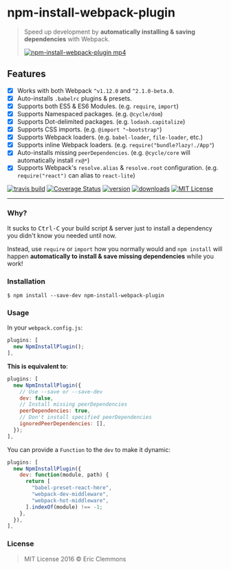 # npm-install-webpack-plugin

> Speed up development by **automatically installing & saving dependencies** with Webpack.
>
> [![npm-install-webpack-plugin mp4](https://cloud.githubusercontent.com/assets/15182/12540538/6a4e8f1a-c2d0-11e5-97ee-4ddaf6892645.gif)](https://dl.dropboxusercontent.com/u/55764/npm-install-webpack-plugin.mp4)

## Features

- [x] Works with both Webpack `^v1.12.0` and `^2.1.0-beta.0`.
- [x] Auto-installs `.babelrc` plugins & presets.
- [x] Supports both ES5 & ES6 Modules.
  (e.g. `require`, `import`)
- [x] Supports Namespaced packages.
  (e.g. `@cycle/dom`)
- [x] Supports Dot-delimited packages.
  (e.g. `lodash.capitalize`)
- [x] Supports CSS imports.
  (e.g. `@import "~bootstrap"`)
- [x] Supports Webpack loaders.
  (e.g. `babel-loader`, `file-loader`, etc.)
- [x] Supports inline Webpack loaders.
  (e.g. `require("bundle?lazy!./App"`)
- [x] Auto-installs missing `peerDependencies`.
  (e.g. `@cycle/core` will automatically install `rx@*`)
- [x] Supports Webpack's `resolve.alias` & `resolve.root` configuration.
  (e.g. `require("react")` can alias to `react-lite`)

[![travis build](https://img.shields.io/travis/ericclemmons/npm-install-webpack-plugin.svg)](https://travis-ci.org/ericclemmons/npm-install-webpack-plugin)
[![Coverage Status](https://coveralls.io/repos/ericclemmons/npm-install-webpack-plugin/badge.svg?branch=master&service=github)](https://coveralls.io/github/ericclemmons/npm-install-webpack-plugin?branch=master)
[![version](https://img.shields.io/npm/v/npm-install-webpack-plugin.svg)](http://npm.im/npm-install-webpack-plugin)
[![downloads](https://img.shields.io/npm/dm/npm-install-webpack-plugin.svg)](http://npm-stat.com/charts.html?package=npm-install-webpack-plugin)
[![MIT License](https://img.shields.io/npm/l/npm-install-webpack-plugin.svg)](http://opensource.org/licenses/MIT)

- - -

### Why?

It sucks to <kbd>Ctrl-C</kbd> your
build script & server just to install
a dependency you didn't know you needed until now.

Instead, use `require` or `import` how you normally would and `npm install`
will happen **automatically to install & save missing dependencies** while you work!

### Installation

```shell
$ npm install --save-dev npm-install-webpack-plugin
```

### Usage

In your `webpack.config.js`:

```js
plugins: [
  new NpmInstallPlugin();
],
```

**This is equivalent to**:

```js
plugins: [
  new NpmInstallPlugin({
    // Use --save or --save-dev
    dev: false,
    // Install missing peerDependencies
    peerDependencies: true,
    // Don't install specified peerDependencies
    ignoredPeerDependencies: [],
  });
],
```

You can provide a `Function` to the `dev` to make it dynamic:

```js
plugins: [
  new NpmInstallPlugin({
    dev: function(module, path) {
      return [
        "babel-preset-react-hmre",
        "webpack-dev-middleware",
        "webpack-hot-middleware",
      ].indexOf(module) !== -1;
    },
  }),
],
```


### License

> MIT License 2016 © Eric Clemmons
